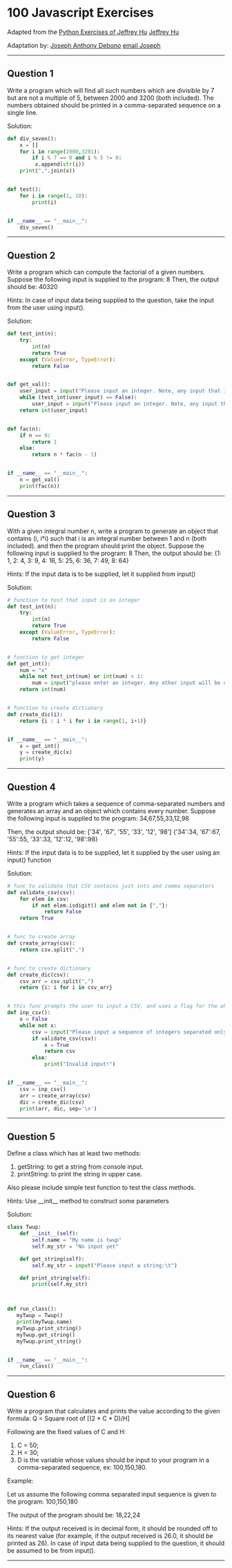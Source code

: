 # 100 Javascript Exercises

Adapted from the [Python Exercises of Jeffrey Hu](https://github.com/zhiwehu/Python-programming-exercises)
[Jeffrey Hu](https://github.com/zhiwehu)

Adaptation by: [Joseph Anthony Debono](https://github.com/jadebono)
[email Joseph](joe@jadebono.com)

---

## Question 1

Write a program which will find all such numbers which are divisible by 7 but are not a multiple of 5, between 2000 and 3200 (both included). The numbers obtained should be printed in a comma-separated sequence on a single line.

Solution:

```py
def div_seven():
    x = []
    for i in range(2000,3201):
        if i % 7 == 0 and i % 5 != 0:
         x.append(str(i))
    print(",".join(x))


def test():
    for i in range(1, 10):
        print(i)


if __name__ == "__main__":
    div_seven()
```

---

## Question 2

Write a program which can compute the factorial of a given numbers. Suppose the following input is supplied to the program: 8 Then, the output should be: 40320

Hints: In case of input data being supplied to the question, take the input from the user using input().

Solution:

```py
def test_int(n):
    try:
        int(n)
        return True
    except (ValueError, TypeError):
        return False


def get_val():
    user_input = input("Please input an integer. Note, any input that is not an integer will be discarded:\n")
    while (test_int(user_input) == False):
        user_input = input("Please input an integer. Note, any input that is not an integer will be discarded:\n")
    return int(user_input)


def fac(n):
    if n == 0:
        return 1
    else:
        return n * fac(n - 1)


if __name__ == "__main__":
    n = get_val()
    print(fac(n))
```

---

## Question 3

With a given integral number n, write a program to generate an object that contains (i, i\*i) such that i is an integral number between 1 and n (both included). and then the program should print the object. Suppose the following input is supplied to the program: 8 Then, the output should be: {1: 1, 2: 4, 3: 9, 4: 16, 5: 25, 6: 36, 7: 49, 8: 64}

Hints: If the input data is to be supplied, let it supplied from input()

Solution:

```py
# function to test that input is an integer
def test_int(n):
    try:
        int(n)
        return True
    except (ValueError, TypeError):
        return False


# function to get integer
def get_int():
    num = "x"
    while not test_int(num) or int(num) < 1:
        num = input("please enter an integer. Any other input will be discarded:\t")
    return int(num)


# function to create dictionary
def create_dic(i):
    return {i : i * i for i in range(1, i+1)}


if __name__ == "__main__":
    x = get_int()
    y = create_dic(x)
    print(y)
```

---

## Question 4

Write a program which takes a sequence of comma-separated numbers and generates an array and an object which contains every number. Suppose the following input is supplied to the program: 34,67,55,33,12,98

Then, the output should be: ['34', '67', '55', '33', '12', '98'] {'34':34, '67':67, '55':55, '33':33, '12':12, '98':98}

Hints: If the input data is to be supplied, let it supplied by the user using an input() function

Solution:

```py
# func to validate that CSV contains just ints and comma separators
def validate_csv(csv):
    for elem in csv:
        if not elem.isdigit() and elem not in {","}:
            return False
    return True


# func to create array
def create_array(csv):
    return csv.split(",")


# func to create dictionary
def create_dic(csv):
    csv_arr = csv.split(",")
    return {i: i for i in csv_arr}


# this func prompts the user to input a CSV, and uses a flag for the while loop
def inp_csv():
    x = False
    while not x:
        csv = input("Please input a sequence of integers separated only by a comma:\n")
        if validate_csv(csv):
            x = True
            return csv
        else:
            print("Invalid input!")


if __name__ == "__main__":
    csv = inp_csv()
    arr = create_array(csv)
    dic = create_dic(csv)
    print(arr, dic, sep='\n')
```

---

## Question 5

Define a class which has at least two methods:

1. getString: to get a string from console input.
1. printString: to print the string in upper case.

Also please include simple test function to test the class methods.

Hints:
Use \_\_init\_\_ method to construct some parameters

Solution:

```py
class Twup:
    def __init__(self):
        self.name = "My name is twup"
        self.my_str = "No input yet"

    def get_string(self):
        self.my_str = input("Please input a string:\t")

    def print_string(self):
        print(self.my_str)



def run_class():
   myTwup = Twup()
   print(myTwup.name)
   myTwup.print_string()
   myTwup.get_string()
   myTwup.print_string()


if __name__ == "__main__":
    run_class()
```

---

## Question 6

Write a program that calculates and prints the value according to the given formula: Q = Square root of [(2 * C * D)/H]

Following are the fixed values of C and H:

1. C = 50;
1. H = 30;
1. D is the variable whose values should be input to your program in a comma-separated sequence, ex: 100,150,180.

Example:

Let us assume the following comma separated input sequence is given to the program: 100,150,180

The output of the program should be: 18,22,24

Hints:
If the output received is in decimal form, it should be rounded off to its nearest value (for example, if the output received is 26.0, it should be printed as 26). In case of input data being supplied to the question, it should be assumed to be from input().

---
